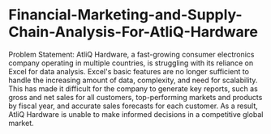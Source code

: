 # Financial-Marketing-and-Supply-Chain-Analysis-For-AtliQ-Hardware
Problem Statement: AtliQ Hardware, a fast-growing consumer electronics company operating in multiple countries, is struggling with its reliance on Excel for data analysis. Excel's basic features are no longer sufficient to handle the increasing amount of data, complexity, and need for scalability. This has made it difficult for the company to generate key reports, such as gross and net sales for all customers, top-performing markets and products by fiscal year, and accurate sales forecasts for each customer. As a result, AtliQ Hardware is unable to make informed decisions in a competitive global market.
